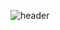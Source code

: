 ![header](https://capsule-render.vercel.app/api?type=waving&color=FF6666&height=300&section=header&text=All-in-one%20Apple%20Box&fontcolor=FFFFCC&fontSize=70&animation=fadeIn&&fontAlignY=30&desc=Capstone%20Project&descAlignY=51&descAlign=80)
